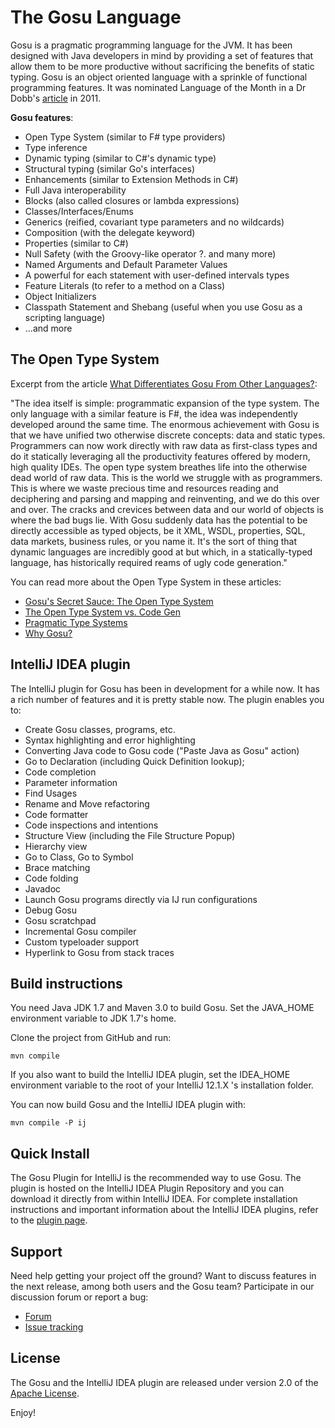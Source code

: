 The Gosu Language
=================

Gosu is a pragmatic programming language for the JVM.
It has been designed with Java developers in mind by providing a set of features that allow them to be more productive without sacrificing the benefits of static typing.
Gosu is an object oriented language with a sprinkle of functional programming features.
It was nominated Language of the Month in a Dr Dobb's [article](http://www.drdobbs.com/open-source/language-of-the-month-gosu/231001429# "Dr Dobb's article") in 2011.

**Gosu features**:

* Open Type System (similar to F# type providers)
* Type inference
* Dynamic typing (similar to C#'s dynamic type)
* Structural typing (similar Go's interfaces)
* Enhancements  (similar to Extension Methods in C#)
* Full Java interoperability
* Blocks (also called closures or lambda expressions)
* Classes/Interfaces/Enums
* Generics (reified, covariant type parameters and no wildcards)
* Composition (with the delegate keyword)
* Properties (similar to C#)
* Null Safety (with the Groovy-like operator ?. and many more)
* Named Arguments and Default Parameter Values
* A powerful for each statement with user-defined intervals types
* Feature Literals (to refer to a method on a Class)
* Object Initializers
* Classpath Statement and Shebang (useful when you use Gosu as a scripting language)
* ...and more


The Open Type System
--------------------
Excerpt from the article [What Differentiates Gosu From Other Languages?](http://devblog.guidewire.com/2012/02/27/what-differentiates-gosu-from-other-languages/ "Link"):

"The idea itself is simple: programmatic expansion of the type system.
The only language with a similar feature is F#, the idea was independently developed around the same time.
The enormous achievement with Gosu is that we have unified two otherwise discrete concepts: data and static types. Programmers can now work directly with raw data as first-class types and do it statically leveraging all the productivity features offered by modern, high quality IDEs.
The open type system breathes life into the otherwise dead world of raw data. This is the world we struggle with as programmers.  This is where we waste precious time and resources reading and deciphering and parsing and mapping and reinventing, and we do this over and over. The cracks and crevices between data and our world of objects is where the bad bugs lie. With Gosu suddenly data has the potential to be directly accessible as typed objects, be it XML, WSDL, properties, SQL, data markets, business rules, or you name it. It's the sort of thing that dynamic languages are incredibly good at but which, in a statically-typed language, has historically required reams of ugly code generation."

You can read more about the Open Type System in these articles:

* [Gosu's Secret Sauce: The Open Type System](http://devblog.guidewire.com/2010/11/18/gosus-secret-sauce-the-open-type-system/ "Link")
* [The Open Type System vs. Code Gen](http://devblog.guidewire.com/2011/05/23/the-open-type-system-vs-code-ge/ "Link")
* [Pragmatic Type Systems](http://devblog.guidewire.com/2008/07/25/pragmatic-type-systems/ "Link")
* [Why Gosu?](http://devblog.guidewire.com/2010/11/11/why-gosu/ "Link")


IntelliJ IDEA plugin
--------------------

The IntelliJ plugin for Gosu has been in development for a while now.
It has a rich number of features and it is pretty stable now.
The plugin enables you to:

* Create Gosu classes, programs, etc.
* Syntax highlighting and error highlighting
* Converting Java code to Gosu code ("Paste Java as Gosu" action)
* Go to Declaration (including Quick Definition lookup);
* Code completion
* Parameter information
* Find Usages
* Rename and Move refactoring
* Code formatter
* Code inspections and intentions
* Structure View (including the File Structure Popup)
* Hierarchy view
* Go to Class, Go to Symbol
* Brace matching
* Code folding
* Javadoc
* Launch Gosu programs directly via IJ run configurations
* Debug Gosu
* Gosu scratchpad
* Incremental Gosu compiler
* Custom typeloader support
* Hyperlink to Gosu from stack traces

Build instructions
------------------
You need Java JDK 1.7 and Maven 3.0 to build Gosu.
Set the JAVA_HOME environment variable to JDK 1.7's home.

Clone the project from GitHub and run:

    mvn compile

If you also want to build the IntelliJ IDEA plugin, set the IDEA_HOME
environment variable to the root of your IntelliJ 12.1.X 's
installation folder.

You can now build Gosu and the IntelliJ IDEA plugin with:

    mvn compile -P ij


Quick Install
-------------

The Gosu Plugin for IntelliJ is the recommended way to use Gosu.
The plugin is hosted on the IntelliJ IDEA Plugin Repository and you can download it directly from within IntelliJ IDEA.
For complete installation instructions and important information about the IntelliJ IDEA plugins, refer to the [plugin page](http://gosu-lang.org/intellij.html "Plugin").



Support
-------

Need help getting your project off the ground? Want to discuss features in the next release, among both users and the Gosu team? Participate in our discussion forum or report a bug:

* [Forum](http://groups.google.com/group/gosu-lang "Forum")
* [Issue tracking](https://github.com/gosu-lang/gosu/issues "Issues")

License
-------

The Gosu and the IntelliJ IDEA plugin are released under version 2.0 of the [Apache License](http://www.apache.org/licenses/LICENSE-2.0.txt "License").

Enjoy!
